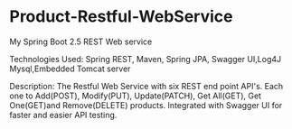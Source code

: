 # Product-Restful-WebService
My Spring Boot 2.5 REST Web service

Technologies Used: Spring REST, Maven, Spring JPA, Swagger UI,Log4J Mysql,Embedded Tomcat server

Description: The Restful Web Service with six REST end point API's.
Each one to Add(POST), Modify(PUT), Update(PATCH), Get All(GET), Get One(GET)and Remove(DELETE) products.
Integrated with Swagger UI for faster and easier API testing.

